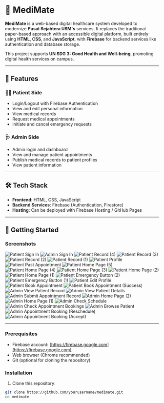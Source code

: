 # 🏥 MediMate

**MediMate** is a web-based digital healthcare system developed to modernize **Pusat Sejahtera USM's** services. It replaces the traditional paper-based approach with an accessible digital platform, built entirely using **HTML**, **CSS**, and **JavaScript**, with **Firebase** for backend services like authentication and database storage.

This project supports **UN SDG 3: Good Health and Well-being**, promoting digital health services on campus.

---

## 🌟 Features

### 👩‍⚕️ Patient Side
- Login/Logout with Firebase Authentication
- View and edit personal information
- View medical records
- Request medical appointments
- Initiate and cancel emergency requests

### 🩺 Admin Side
- Admin login and dashboard
- View and manage patient appointments
- Publish medical records to patient profiles
- View patient information

---

## 🛠️ Tech Stack

- **Frontend**: HTML, CSS, JavaScript  
- **Backend Services**: Firebase (Authentication, Firestore)  
- **Hosting**: Can be deployed with Firebase Hosting / GitHub Pages

---

## 🚀 Getting Started

### Screenshots 

![Patient Sign In](screenshots/SignInPatient.png)
![Admin Sign In](screenshots/SignInAdmin.png)
![Patient Record (4)](screenshots/PatientRecord4.png)
![Patient Record (3)](screenshots/PatientRecord3.png)
![Patient Record (2)](screenshots/PatientRecord2.png)
![Patient Record (1)](screenshots/PatientRecord1.png)
![Patient Profile](screenshots/PatientProfile.png)
![Patient Past Appointment](screenshots/PatientPastAppointment.png)
![Patient Home Page (5)](screenshots/PatientHomePage5.png)
![Patient Home Page (4)](screenshots/PatientHomePage4.png)
![Patient Home Page (3)](screenshots/PatientHomePage3.png)
![Patient Home Page (2)](screenshots/PatientHomePage2.png)
![Patient Home Page (1)](screenshots/PatientHomePage1.png)
![Patient Emergency Button (2)](screenshots/PatientEmergencyButton2.png)
![Patient Emergency Button (1)](screenshots/PatientEmergencyButton1.png)
![Patient Edit Profile](screenshots/PatientEditProfile.png)
![Patient Book Appointment](screenshots/PatientBookAppointment.png)
![Patient Book Appointment (Success)](screenshots/PatientBookAppointment(SUCCESS).png)
![Admin View Patient Record](screenshots/AdminViewPatientRecord.png)
![Admin View Patient Details](screenshots/AdminViewPatientDetails.png)
![Admin Submit Appointment Record](screenshots/AdminSubmitAppointmentRecord.png)
![Admin Home Page (2)](screenshots/AdminHomePage2.png)
![Admin Home Page (1)](screenshots/AdminHomePage1.png)
![Admin Check Schedule](screenshots/AdminCheckSchedule.png)
![Admin Check Appointment Bookings](screenshots/AdminCheckAppointmentBookings.png)
![Admin Browse Patient](screenshots/AdminBrowsePatient.png)
![Admin Appointment Booking (Reschedule)](screenshots/AdminAppointmentBookings(RESCHEDULE).png)
![Admin Appointment Booking (Accept)](screenshots/AdminAppointmentBooking(ACCEPT).png)


---

### Prerequisites

- Firebase account: [https://firebase.google.com](https://firebase.google.com)
- Web browser (Chrome recommended)
- Git (optional for cloning the repository)

### Installation

1. Clone this repository:

```bash
git clone https://github.com/yourusername/medimate.git
cd medimate
